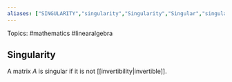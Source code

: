 ```yaml
---
aliases: ["SINGULARITY","singularity","Singularity","Singular","singular"] 
---
```

Topics: #mathematics #linearalgebra 

## Singularity
A matrix $A$ is singular if it is not [[invertibility|invertible]]. 

